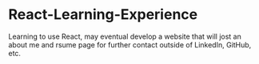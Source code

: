 # React-Learning-Experience

Learning to use React, may eventual develop a website that will jost an about me and rsume page for further contact outside of LinkedIn, GitHub, etc.
